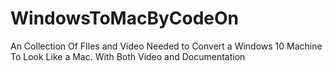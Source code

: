 # WindowsToMacByCodeOn
An Collection Of FIles and Video Needed to Convert a Windows 10 Machine To Look Like a Mac. With Both Video and Documentation
